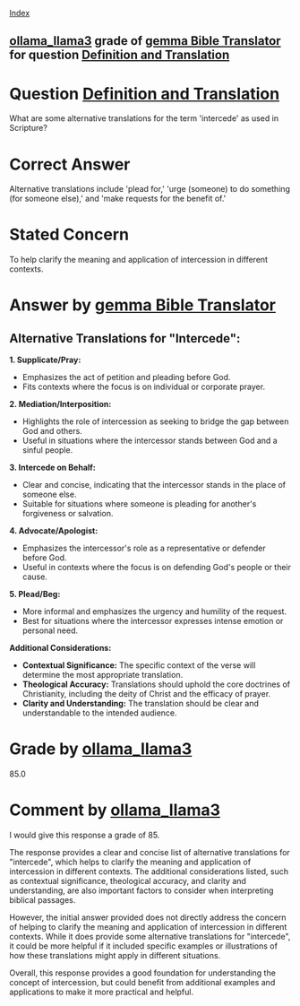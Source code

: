 
[Index](../../../../index.md)
## [ollama_llama3](../../../grading_models/ollama_llama3.md) grade of [gemma Bible Translator](../../../answering_models/gemma_Bible_Translator.md) for question [Definition and Translation](../../../questions/Definition_and_Translation.md)

# Question [Definition and Translation](../../../questions/Definition_and_Translation.md)
What are some alternative translations for the term 'intercede' as used in Scripture?

# Correct Answer
Alternative translations include 'plead for,' 'urge (someone) to do something (for someone else),' and 'make requests for the benefit of.'

# Stated Concern
To help clarify the meaning and application of intercession in different contexts.

# Answer by [gemma Bible Translator](../../../answering_models/gemma_Bible_Translator.md)
## Alternative Translations for "Intercede":

**1. Supplicate/Pray:**

* Emphasizes the act of petition and pleading before God. 
* Fits contexts where the focus is on individual or corporate prayer. 

**2. Mediation/Interposition:**

* Highlights the role of intercession as seeking to bridge the gap between God and others. 
* Useful in situations where the intercessor stands between God and a sinful people.

**3. Intercede on Behalf:**

* Clear and concise, indicating that the intercessor stands in the place of someone else. 
* Suitable for situations where someone is pleading for another's forgiveness or salvation.

**4. Advocate/Apologist:**

* Emphasizes the intercessor's role as a representative or defender before God. 
* Useful in contexts where the focus is on defending God's people or their cause.

**5. Plead/Beg:**

* More informal and emphasizes the urgency and humility of the request. 
* Best for situations where the intercessor expresses intense emotion or personal need.

**Additional Considerations:**

* **Contextual Significance:** The specific context of the verse will determine the most appropriate translation. 
* **Theological Accuracy:** Translations should uphold the core doctrines of Christianity, including the deity of Christ and the efficacy of prayer.
* **Clarity and Understanding:** The translation should be clear and understandable to the intended audience.

# Grade by [ollama_llama3](../../../grading_models/ollama_llama3.md)
85.0

# Comment by [ollama_llama3](../../../grading_models/ollama_llama3.md)
I would give this response a grade of 85.

The response provides a clear and concise list of alternative translations for "intercede", which helps to clarify the meaning and application of intercession in different contexts. The additional considerations listed, such as contextual significance, theological accuracy, and clarity and understanding, are also important factors to consider when interpreting biblical passages.

However, the initial answer provided does not directly address the concern of helping to clarify the meaning and application of intercession in different contexts. While it does provide some alternative translations for "intercede", it could be more helpful if it included specific examples or illustrations of how these translations might apply in different situations.

Overall, this response provides a good foundation for understanding the concept of intercession, but could benefit from additional examples and applications to make it more practical and helpful.
